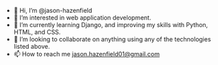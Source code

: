 - 👋 Hi, I’m @jason-hazenfield
- 👀 I’m interested in web application development.
- 🌱 I’m currently learning Django, and improving my skills with Python, HTML, and CSS. 
- 💞️ I’m looking to collaborate on anything using any of the technologies listed above.
- 📫 How to reach me jason.hazenfield01@gmail.com
